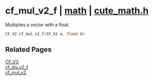 # cf_mul_v2_f | [math](https://github.com/RandyGaul/cute_framework/blob/master/docs/math/README.md) | [cute_math.h](https://github.com/RandyGaul/cute_framework/blob/master/include/cute_math.h)

Multiplies a vector with a float.

```cpp
CF_V2 cf_mul_v2_f(CF_V2 a, float b)
```

## Related Pages

[CF_V2](https://github.com/RandyGaul/cute_framework/blob/master/docs/math/cf_v2.md)  
[cf_div_v2_f](https://github.com/RandyGaul/cute_framework/blob/master/docs/math/cf_div_v2_f.md)  
[cf_mul_v2](https://github.com/RandyGaul/cute_framework/blob/master/docs/math/cf_mul_v2.md)  
